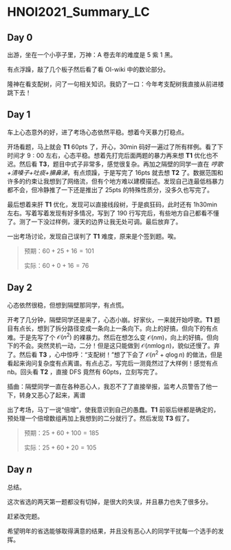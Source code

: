 # HNOI2021_Summary_LC

## Day $0$

出游，坐在一个小亭子里，万神：A 卷去年的难度是 $5$ 紫 $1$ 黑。

有点浮躁，敲了几个板子然后看了看 $\text{OI-wiki}$ 中的数论部分。

隆神在看支配树，问了一句相关知识。我奶了一口：今年考支配树我直接从前进楼跳下去！

## Day $1$

车上心态意外的好，进了考场心态依然平稳。想着今天暴力打稳点。

开场看题，马上就会 **T1** $60\text{pts}$ 了，开心，$30\text{min}$ 码好一遍过了所有样例。看了下时间才 $9:00$ 左右，心态平稳。想着先打完后面两题的暴力再来想 **T1** 优化也不迟。然后看 **T3**，题目中式子非常多，感觉很复杂。再加之隔壁的同学一直在 *哼歌+清嗓子+吐痰+擤鼻涕*，有点烦躁，于是写完了 $16\text{pts}$ 就去想 **T2** 了。数据范围和许多的约束让我想到了网络流，但有个地方难以建模描述。发现自己连最低档暴力都不会，但冷静推了一下还是推出了 $\text{25pts}$ 的特殊性质分，没多久也写完了。

最后想着来肝 **T1** 优化，发现可以直接线段树，于是疯狂码，此时还有 $1\text{h}30\text{min}$ 左右。写着写着发现有好多情况，写到了 $190$ 行写完后，有些地方自己都看不懂了。测了一下没过样例，漫天的边界让我无处可调。最后放弃了。

一出考场讨论，发现自己误判了 **T1** 难度，原来是个签到题。唉。

> 预期：$60+25+16=101$
>
> 实际：$60+0+16=76$

## Day $2$

心态依然很稳，但想到隔壁那同学，有点慌。

开考了几分钟，隔壁同学还是来了，心态小崩。好家伙，一来就开始哼歌。**T1** 题目有点长，想到了拆分路径变成一条向上一条向下。向上的好搞，但向下的有点难。于是先写了个 $\mathcal{O}(n^2)$ 的裸暴力。然后在想怎么变 $\mathcal{O}(nm)$，向上的好搞，但向下的不会。突然灵机一动，二分！但是这只能做到 $\mathcal {O}(nm \log n)$，貌似还慢了。弃了。然后看 **T3** ，心中惊呼：“支配树！”想了下会了 $\mathcal{O}(n^2 + q \log n)$ 的做法，但是看起来询问复杂度有点离谱。有点忐忑，写完后一测竟然过了大样例！感觉有点 nb。回头看 **T2** ，直接 $\text{DFS}$ 竟然有 $60\text{pts}$，立刻写完了。

插曲：隔壁同学一直在各种恶心人，我忍不了了直接举报，监考人员警告了他一下，转身又恶心了起来，离谱

出了考场，马丁一说“倍增”，使我意识到自己的愚蠢。**T1** 前驱后继都是确定的，预处理一个倍增数组再加上我想到的二分就行了。然后发现 **T3** 假了。

> 预期：$25+60+100=185$
>
> 实际：$25+60+20=105$

## Day $n$

总结。

这次省选的两天第一题都没有切掉，是很大的失误，并且暴力也失了很多分。

赶紧改完题。

希望明年的省选能够取得满意的结果，并且没有恶心人的同学干扰每一个选手的发挥。